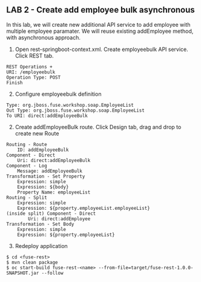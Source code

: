 
## LAB 2 - Create add employee bulk asynchronous

In this lab, we will create new additional API service to add employee with multiple employee paramater. We will reuse existing addEmployee method, with asynchronous approach.

1. Open rest-springboot-context.xml. Create employeebulk API service. Click REST tab.
```
REST Operations +
URI: /employeebulk
Operation Type: POST
Finish
```
2. Configure employeebulk definition
```
Type: org.jboss.fuse.workshop.soap.EmployeeList 
Out Type: org.jboss.fuse.workshop.soap.EmployeeList
To URI: direct:addEmployeeBulk
```
2. Create addEmployeeBulk route. Click Design tab, drag and drop to create new Route
```
Routing - Route
	ID: addEmployeeBulk
Component - Direct
	Uri: direct:addEmployeeBulk
Component - Log
	Message: addEmployeeBulk
Transformation - Set Property
	Expression: simple
	Expression: ${body}
	Property Name: employeeList
Routing - Split
	Expression: simple
	Expression: ${property.employeeList.employeeList}
(inside split) Component - Direct
		Uri: direct:addEmployee
Transformation - Set Body
	Expression: simple
	Expression: ${property.employeeList}
```
3. Redeploy application
```
$ cd <fuse-rest>
$ mvn clean package
$ oc start-build fuse-rest-<name> --from-file=target/fuse-rest-1.0.0-SNAPSHOT.jar --follow
```

